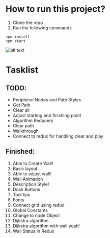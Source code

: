 # How to run this project?
1. Clone the repo
2. Run the following commands
```
npm install
npm start
```
![alt text](./Desktop/Version1.png "Demo")

# Tasklist
## TODO:
- Peripheral Nodes and Path Styles
- Get Path
- Clear all
- Adjust starting and finishing point
- Algorithm Reducers
- Clear path
- Walkthrough
- Connect to redux for handling clear and play


## Finished:
1. Able to Create Wall!
2. Basic layout
3. Able to adjust wall!
4. Wall Animation
5. Description Style!
6. Dock Buttons
7. Tool tips
8. Fonts
9. Connect grid using redux 
10. Global Constants
11. Change to node Object
12. Dijkstra algorithm
13. Dijkstra algorithm with wall yeah!
14. Wall Status in Redux